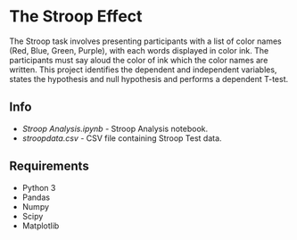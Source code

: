 # The Stroop Effect

The Stroop task involves presenting participants with a list of color names (Red, Blue, Green, Purple), with each words displayed in color ink. The participants must say aloud the color of ink which the color names are written. This project identifies the dependent and independent variables, states the hypothesis and null hypothesis and performs a dependent T-test. 

## Info

- *Stroop Analysis.ipynb* - Stroop Analysis notebook.
- *stroopdata.csv* - CSV file containing Stroop Test data.

## Requirements

- Python 3
- Pandas
- Numpy
- Scipy
- Matplotlib
